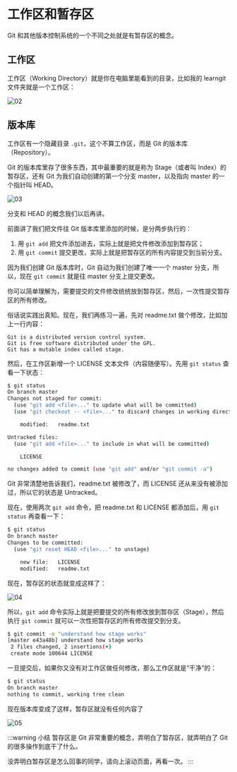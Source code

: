 # 工作区和暂存区

Git 和其他版本控制系统的一个不同之处就是有暂存区的概念。

## 工作区

工作区（Working Directory）就是你在电脑里能看到的目录，比如我的 learngit 文件夹就是一个工作区：

![02](https://raw.gitmirror.com/mop233/git/main/docs/base/control/images/02.png)

## 版本库

工作区有一个隐藏目录 `.git`，这个不算工作区，而是 Git 的版本库（Repository）。

Git 的版本库里存了很多东西，其中最重要的就是称为 Stage（或者叫 Index）的暂存区，还有 Git 为我们自动创建的第一个分支 master，以及指向 master 的一个指针叫 HEAD。

![03](https://raw.gitmirror.com/mop233/git/main/docs/base/control/images/03.jpg)

分支和 HEAD 的概念我们以后再讲。

前面讲了我们把文件往 Git 版本库里添加的时候，是分两步执行的：

1. 用 `git add` 把文件添加进去，实际上就是把文件修改添加到暂存区；
2. 用 `git commit` 提交更改，实际上就是把暂存区的所有内容提交到当前分支。

因为我们创建 Git 版本库时，Git 自动为我们创建了唯一一个 master 分支，所以，现在 `git commit` 就是往 master 分支上提交更改。

你可以简单理解为，需要提交的文件修改统统放到暂存区，然后，一次性提交暂存区的所有修改。

俗话说实践出真知。现在，我们再练习一遍，先对 readme.txt 做个修改，比如加上一行内容：

```
Git is a distributed version control system.
Git is free software distributed under the GPL.
Git has a mutable index called stage.
```

然后，在工作区新增一个 LICENSE 文本文件（内容随便写）。先用 `git status` 查看一下状态：

```sh
$ git status
On branch master
Changes not staged for commit:
  (use "git add <file>..." to update what will be committed)
  (use "git checkout -- <file>..." to discard changes in working directory)

	modified:   readme.txt

Untracked files:
  (use "git add <file>..." to include in what will be committed)

	LICENSE

no changes added to commit (use "git add" and/or "git commit -a")
```

Git 非常清楚地告诉我们，readme.txt 被修改了，而 LICENSE 还从来没有被添加过，所以它的状态是 Untracked。

现在，使用两次 `git add` 命令，把 readme.txt 和 LICENSE 都添加后，用 `git status` 再查看一下：

```sh
$ git status
On branch master
Changes to be committed:
  (use "git reset HEAD <file>..." to unstage)

	new file:   LICENSE
	modified:   readme.txt
```

现在，暂存区的状态就变成这样了：

![04](https://raw.gitmirror.com/mop233/git/main/docs/base/control/images/04.jpg)

所以，`git add` 命令实际上就是把要提交的所有修改放到暂存区（Stage），然后执行 `git commit` 就可以一次性把暂存区的所有修改提交到分支。

```sh
$ git commit -m "understand how stage works"
[master e43a48b] understand how stage works
 2 files changed, 2 insertions(+)
 create mode 100644 LICENSE
```

一旦提交后，如果你又没有对工作区做任何修改，那么工作区就是“干净”的：

```sh
$ git status
On branch master
nothing to commit, working tree clean
```

现在版本库变成了这样，暂存区就没有任何内容了

![05](https://raw.gitmirror.com/mop233/git/main/docs/base/control/images/05.jpg)

:::warning 小结
暂存区是 Git 非常重要的概念，弄明白了暂存区，就弄明白了 Git 的很多操作到底干了什么。

没弄明白暂存区是怎么回事的同学，请向上滚动页面，再看一次。
:::

